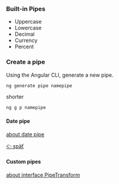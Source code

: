 ### Built-in Pipes

- Uppercase
- Lowercase
- Decimal
- Currency
- Percent

### Create a pipe

Using the Angular CLI, generate a new pipe.<br>

```js
ng generate pipe namepipe
```

shorter

```js
ng g p namepipe
```

#### Date pipe

[about date pipe](https://angular.io/api/common/DatePipe)

[&#129188; späť](../README.md)<br>

#### Custom pipes

[about interface PipeTransform](https://angular.io/api/core/PipeTransform)

<!-- TODO example-custom-pipes -->
